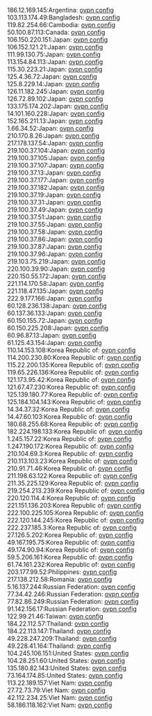 186.12.169.145:Argentina: [ovpn config](vpn/186_12_169_145.ovpn)  
103.113.174.49:Bangladesh: [ovpn config](vpn/103_113_174_49.ovpn)  
119.82.254.66:Cambodia: [ovpn config](vpn/119_82_254_66.ovpn)  
50.100.87.113:Canada: [ovpn config](vpn/50_100_87_113.ovpn)  
106.150.220.151:Japan: [ovpn config](vpn/106_150_220_151.ovpn)  
106.152.121.21:Japan: [ovpn config](vpn/106_152_121_21.ovpn)  
111.99.130.75:Japan: [ovpn config](vpn/111_99_130_75.ovpn)  
113.154.84.113:Japan: [ovpn config](vpn/113_154_84_113.ovpn)  
115.30.223.21:Japan: [ovpn config](vpn/115_30_223_21.ovpn)  
125.4.36.72:Japan: [ovpn config](vpn/125_4_36_72.ovpn)  
125.8.229.14:Japan: [ovpn config](vpn/125_8_229_14.ovpn)  
126.11.182.245:Japan: [ovpn config](vpn/126_11_182_245.ovpn)  
126.72.89.102:Japan: [ovpn config](vpn/126_72_89_102.ovpn)  
133.175.174.202:Japan: [ovpn config](vpn/133_175_174_202.ovpn)  
14.101.160.228:Japan: [ovpn config](vpn/14_101_160_228.ovpn)  
152.165.211.13:Japan: [ovpn config](vpn/152_165_211_13.ovpn)  
1.66.34.52:Japan: [ovpn config](vpn/1_66_34_52.ovpn)  
210.170.8.26:Japan: [ovpn config](vpn/210_170_8_26.ovpn)  
217.178.137.54:Japan: [ovpn config](vpn/217_178_137_54.ovpn)  
219.100.37.104:Japan: [ovpn config](vpn/219_100_37_104.ovpn)  
219.100.37.105:Japan: [ovpn config](vpn/219_100_37_105.ovpn)  
219.100.37.107:Japan: [ovpn config](vpn/219_100_37_107.ovpn)  
219.100.37.13:Japan: [ovpn config](vpn/219_100_37_13.ovpn)  
219.100.37.177:Japan: [ovpn config](vpn/219_100_37_177.ovpn)  
219.100.37.182:Japan: [ovpn config](vpn/219_100_37_182.ovpn)  
219.100.37.19:Japan: [ovpn config](vpn/219_100_37_19.ovpn)  
219.100.37.31:Japan: [ovpn config](vpn/219_100_37_31.ovpn)  
219.100.37.49:Japan: [ovpn config](vpn/219_100_37_49.ovpn)  
219.100.37.51:Japan: [ovpn config](vpn/219_100_37_51.ovpn)  
219.100.37.55:Japan: [ovpn config](vpn/219_100_37_55.ovpn)  
219.100.37.58:Japan: [ovpn config](vpn/219_100_37_58.ovpn)  
219.100.37.86:Japan: [ovpn config](vpn/219_100_37_86.ovpn)  
219.100.37.87:Japan: [ovpn config](vpn/219_100_37_87.ovpn)  
219.100.37.96:Japan: [ovpn config](vpn/219_100_37_96.ovpn)  
219.103.75.219:Japan: [ovpn config](vpn/219_103_75_219.ovpn)  
220.100.39.90:Japan: [ovpn config](vpn/220_100_39_90.ovpn)  
220.150.55.172:Japan: [ovpn config](vpn/220_150_55_172.ovpn)  
221.114.170.58:Japan: [ovpn config](vpn/221_114_170_58.ovpn)  
221.118.47.135:Japan: [ovpn config](vpn/221_118_47_135.ovpn)  
222.9.177.166:Japan: [ovpn config](vpn/222_9_177_166.ovpn)  
60.128.236.138:Japan: [ovpn config](vpn/60_128_236_138.ovpn)  
60.137.36.133:Japan: [ovpn config](vpn/60_137_36_133.ovpn)  
60.150.155.72:Japan: [ovpn config](vpn/60_150_155_72.ovpn)  
60.150.225.208:Japan: [ovpn config](vpn/60_150_225_208.ovpn)  
60.96.87.13:Japan: [ovpn config](vpn/60_96_87_13.ovpn)  
61.125.43.154:Japan: [ovpn config](vpn/61_125_43_154.ovpn)  
110.14.153.108:Korea Republic of: [ovpn config](vpn/110_14_153_108.ovpn)  
114.200.230.80:Korea Republic of: [ovpn config](vpn/114_200_230_80.ovpn)  
115.22.200.135:Korea Republic of: [ovpn config](vpn/115_22_200_135.ovpn)  
119.65.226.136:Korea Republic of: [ovpn config](vpn/119_65_226_136.ovpn)  
121.173.95.42:Korea Republic of: [ovpn config](vpn/121_173_95_42.ovpn)  
121.67.47.230:Korea Republic of: [ovpn config](vpn/121_67_47_230.ovpn)  
125.139.180.77:Korea Republic of: [ovpn config](vpn/125_139_180_77.ovpn)  
125.184.104.143:Korea Republic of: [ovpn config](vpn/125_184_104_143.ovpn)  
14.34.37.32:Korea Republic of: [ovpn config](vpn/14_34_37_32.ovpn)  
14.47.60.103:Korea Republic of: [ovpn config](vpn/14_47_60_103.ovpn)  
180.68.255.68:Korea Republic of: [ovpn config](vpn/180_68_255_68.ovpn)  
182.224.198.133:Korea Republic of: [ovpn config](vpn/182_224_198_133.ovpn)  
1.245.157.22:Korea Republic of: [ovpn config](vpn/1_245_157_22.ovpn)  
1.247.190.172:Korea Republic of: [ovpn config](vpn/1_247_190_172.ovpn)  
210.104.69.3:Korea Republic of: [ovpn config](vpn/210_104_69_3.ovpn)  
210.113.103.23:Korea Republic of: [ovpn config](vpn/210_113_103_23.ovpn)  
210.91.71.46:Korea Republic of: [ovpn config](vpn/210_91_71_46.ovpn)  
211.198.63.122:Korea Republic of: [ovpn config](vpn/211_198_63_122.ovpn)  
211.35.225.129:Korea Republic of: [ovpn config](vpn/211_35_225_129.ovpn)  
219.254.213.239:Korea Republic of: [ovpn config](vpn/219_254_213_239.ovpn)  
220.120.114.4:Korea Republic of: [ovpn config](vpn/220_120_114_4.ovpn)  
221.151.136.203:Korea Republic of: [ovpn config](vpn/221_151_136_203.ovpn)  
222.100.225.105:Korea Republic of: [ovpn config](vpn/222_100_225_105.ovpn)  
222.120.144.245:Korea Republic of: [ovpn config](vpn/222_120_144_245.ovpn)  
222.237.185.3:Korea Republic of: [ovpn config](vpn/222_237_185_3.ovpn)  
27.126.5.202:Korea Republic of: [ovpn config](vpn/27_126_5_202.ovpn)  
49.167.195.75:Korea Republic of: [ovpn config](vpn/49_167_195_75.ovpn)  
49.174.90.94:Korea Republic of: [ovpn config](vpn/49_174_90_94.ovpn)  
59.5.206.161:Korea Republic of: [ovpn config](vpn/59_5_206_161.ovpn)  
61.74.161.232:Korea Republic of: [ovpn config](vpn/61_74_161_232.ovpn)  
203.177.99.52:Philippines: [ovpn config](vpn/203_177_99_52.ovpn)  
217.138.212.58:Romania: [ovpn config](vpn/217_138_212_58.ovpn)  
5.16.137.244:Russian Federation: [ovpn config](vpn/5_16_137_244.ovpn)  
77.34.42.246:Russian Federation: [ovpn config](vpn/77_34_42_246.ovpn)  
77.82.86.249:Russian Federation: [ovpn config](vpn/77_82_86_249.ovpn)  
91.142.156.17:Russian Federation: [ovpn config](vpn/91_142_156_17.ovpn)  
122.99.21.46:Taiwan: [ovpn config](vpn/122_99_21_46.ovpn)  
184.22.112.57:Thailand: [ovpn config](vpn/184_22_112_57.ovpn)  
184.22.113.147:Thailand: [ovpn config](vpn/184_22_113_147.ovpn)  
49.228.247.209:Thailand: [ovpn config](vpn/49_228_247_209.ovpn)  
49.228.41.164:Thailand: [ovpn config](vpn/49_228_41_164.ovpn)  
104.245.106.151:United States: [ovpn config](vpn/104_245_106_151.ovpn)  
104.28.251.60:United States: [ovpn config](vpn/104_28_251_60.ovpn)  
135.180.82.143:United States: [ovpn config](vpn/135_180_82_143.ovpn)  
73.164.174.85:United States: [ovpn config](vpn/73_164_174_85.ovpn)  
113.22.189.157:Viet Nam: [ovpn config](vpn/113_22_189_157.ovpn)  
27.72.73.79:Viet Nam: [ovpn config](vpn/27_72_73_79.ovpn)  
42.112.234.25:Viet Nam: [ovpn config](vpn/42_112_234_25.ovpn)  
58.186.118.162:Viet Nam: [ovpn config](vpn/58_186_118_162.ovpn)  
